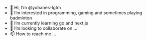 - 👋 Hi, I’m @yohanes-lgtm
- 👀 I’m interested in programming, gaming and sometimes playing badminton
- 🌱 I’m currently learning go and next.js
- 💞️ I’m looking to collaborate on ...
- 📫 How to reach me ...

<!---
yohanes-lgtm/yohanes-lgtm is a ✨ special ✨ repository because its `README.md` (this file) appears on your GitHub profile.
You can click the Preview link to take a look at your changes.
--->
